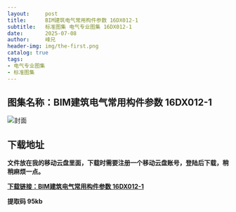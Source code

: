 ```yaml
---
layout:     post
title:      BIM建筑电气常用构件参数 16DX012-1
subtitle:   标准图集 电气专业图集 16DX012-1
date:       2025-07-08
author:     峰兄
header-img: img/the-first.png
catalog: true
tags:
- 电气专业图集
- 标准图集
---
```

## 图集名称：BIM建筑电气常用构件参数 16DX012-1
![封面](https://pic1.imgdb.cn/item/686dbd2c58cb8da5c897b404.jpg)


## 下载地址 ##
**文件放在我的移动云盘里面，下载时需要注册一个移动云盘账号，登陆后下载，稍稍麻烦一点。**  
  
[**下载链接：BIM建筑电气常用构件参数 16DX012-1**](https://caiyun.139.com/w/i/2oxwB6Sj9sup9)


**提取码 95kb**

